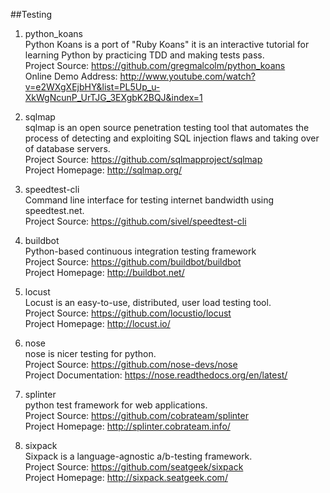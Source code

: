 ##Testing

1. python_koans  
Python Koans is a port of "Ruby Koans" it is an interactive tutorial for learning Python by practicing TDD and making tests pass.  
Project Source: https://github.com/gregmalcolm/python_koans  
Online Demo Address:  http://www.youtube.com/watch?v=e2WXgXEjbHY&list=PL5Up_u-XkWgNcunP_UrTJG_3EXgbK2BQJ&index=1

1. sqlmap  
sqlmap is an open source penetration testing tool that automates the process of detecting and exploiting SQL injection flaws and taking over of database servers.  
Project Source: https://github.com/sqlmapproject/sqlmap  
Project Homepage: http://sqlmap.org/

1. speedtest-cli  
Command line interface for testing internet bandwidth using speedtest.net.  
Project Source: https://github.com/sivel/speedtest-cli  

1. buildbot  
Python-based continuous integration testing framework  
Project Source: https://github.com/buildbot/buildbot  
Project Homepage: http://buildbot.net/  

1. locust   
Locust is an easy-to-use, distributed, user load testing tool.  
Project Source: https://github.com/locustio/locust  
Project Homepage: http://locust.io/  

1. nose   
nose is nicer testing for python.   
Project Source: https://github.com/nose-devs/nose   
Project Documentation: https://nose.readthedocs.org/en/latest/ 

1. splinter  
python test framework for web applications.   
Project Source: https://github.com/cobrateam/splinter   
Project Homepage: http://splinter.cobrateam.info/  
 
1. sixpack  
Sixpack is a language-agnostic a/b-testing framework.   
Project Source: https://github.com/seatgeek/sixpack   
Project Homepage: http://sixpack.seatgeek.com/  
     